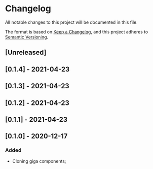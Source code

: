 # Changelog

All notable changes to this project will be documented in this file.

The format is based on [Keep a Changelog](https://keepachangelog.com/en/1.0.0/),
and this project adheres to [Semantic Versioning](https://semver.org/spec/v2.0.0.html).

## [Unreleased]

## [0.1.4] - 2021-04-23

## [0.1.3] - 2021-04-23

## [0.1.2] - 2021-04-23

## [0.1.1] - 2021-04-23

## [0.1.0] - 2020-12-17

### Added

- Cloning giga components;
